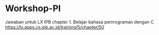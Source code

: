 # Workshop-PI

Jawaban untuk LX IPB chapter 1. Belajar bahasa pemrograman dengan C
https://lx.apps.cs.ipb.ac.id/training/5/chapter/50
